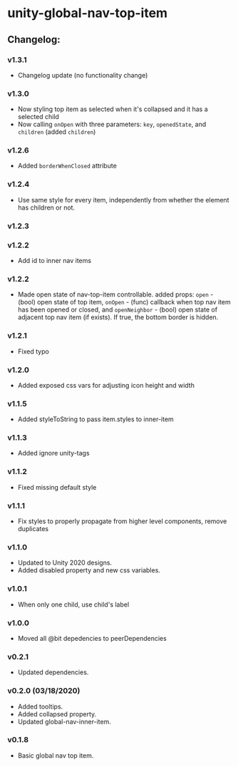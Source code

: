 # unity-global-nav-top-item

## Changelog:

### v1.3.1
- Changelog update (no functionality change)

### v1.3.0
- Now styling top item as selected when it's collapsed and it has a selected child
- Now calling `onOpen` with three parameters: `key`, `openedState`, and `children` (added `children`)

### v1.2.6
- Added `borderWhenClosed` attribute

### v1.2.4
- Use same style for every item, independently from whether the element has children or not.

### v1.2.3

### v1.2.2
- Add id to inner nav items

### v1.2.2
- Made open state of nav-top-item controllable. added props:
  `open` - (bool) open state of top item,
  `onOpen` - (func) callback when top nav item has been opened or closed, and
  `openNeighbor` - (bool) open state of adjacent top nav item (if exists). If true, the bottom border is hidden.

### v1.2.1
- Fixed typo

### v1.2.0
- Added exposed css vars for adjusting icon height and width

### v1.1.5
- Added styleToString to pass item.styles to inner-item

### v1.1.3
- Added ignore unity-tags

### v1.1.2
- Fixed missing default style

### v1.1.1
- Fix styles to properly propagate from higher level components, remove duplicates

### v1.1.0
- Updated to Unity 2020 designs.
- Added disabled property and new css variables.

### v1.0.1
- When only one child, use child's label

### v1.0.0
- Moved all @bit depedencies to peerDependencies

### v0.2.1
- Updated dependencies.

### v0.2.0 (03/18/2020)
- Added tooltips.
- Added collapsed property.
- Updated global-nav-inner-item.

### v0.1.8
- Basic global nav top item.
